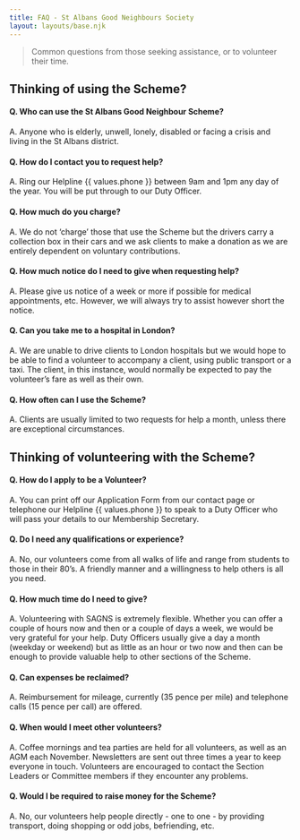 ```yaml
---
title: FAQ - St Albans Good Neighbours Society
layout: layouts/base.njk
---
```

> Common questions from those seeking assistance, or to volunteer their time.

## Thinking of using the Scheme?

#### Q. Who can use the St Albans Good Neighbour Scheme?
A. Anyone who is elderly, unwell, lonely, disabled or facing a crisis and living in the St Albans district.

#### Q. How do I contact you to request help?
A. Ring our Helpline {{ values.phone }} between 9am and 1pm any day of the year. You will be put through to our Duty Officer.

#### Q. How much do you charge?
A. We do not ‘charge’ those that use the Scheme but the drivers carry a collection box in their cars and we ask clients to make a donation as we are entirely dependent on voluntary contributions.

#### Q. How much notice do I need to give when requesting help?
A. Please give us notice of a week or more if possible for medical appointments, etc.  However, we will always try to assist however short the notice.

#### Q. Can you take me to a hospital in London?
A. We are unable to drive clients to London hospitals but we would hope to be able to find a volunteer to accompany a client, using public transport or a taxi.  The client, in this instance, would normally be expected to pay the volunteer’s fare as well as their own.

#### Q. How often can I use the Scheme?
A. Clients are usually limited to two requests for help a month, unless there are exceptional circumstances.


## Thinking of volunteering with the Scheme?

#### Q. How do I apply to be a Volunteer?
A. You can print off our Application Form from our contact page or telephone our Helpline {{ values.phone }} to speak to a Duty Officer who will pass your details to our Membership Secretary.

#### Q. Do I need any qualifications or experience?
A. No, our volunteers come from all walks of life and range from students to those in their 80’s.  A friendly manner and a willingness to help others is all you need.

#### Q. How much time do I need to give?
A. Volunteering with SAGNS is extremely flexible. Whether you can offer a couple of hours now and then or a couple of days a week, we would be very grateful for your help.  Duty Officers usually give a day a month (weekday or weekend) but as little as an hour or two now and then can be enough to provide valuable help to other sections of the Scheme.

#### Q. Can expenses be reclaimed?
A. Reimbursement for mileage, currently (35 pence per mile) and telephone calls (15 pence per call) are offered.

#### Q. When would I meet other volunteers?
A. Coffee mornings and tea parties are held for all volunteers, as well as an AGM each November.   Newsletters are sent out three times a year to keep everyone in touch. Volunteers are encouraged to contact the Section Leaders or Committee members if they encounter any problems.

#### Q. Would I be required to raise money for the Scheme?
A. No, our volunteers help people directly - one to one - by providing transport, doing shopping or odd jobs, befriending, etc.

